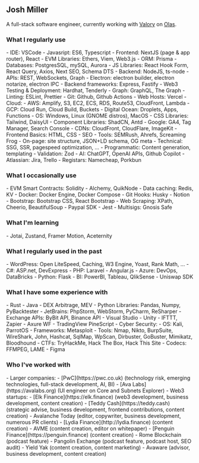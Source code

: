 <h2>Josh Miller</h2> 

A full-stack software engineer, currently working with [Valory](https://valory.xyz) on [Olas](https://olas.network).

<h3>What I regularly use</h3>
- IDE: VSCode
- Javasript: ES6, Typescript
- Frontend: NextJS (page & app router), React
- EVM Libraries: Ethers, Viem, Web3.js
- ORM: Prisma
- Databases: PostgresSQL, mySQL, Aurora
- JS Libraries: React Hook Form, React Query, Axios, Next SEO, Schema DTS
- Backend: NodeJS, ts-node
- APIs: REST, WebSockets, Graph
- Electron: electron builder, electron notarize, electron IPC
- Backend frameworks: Express, Fastify
- Web3 Testing & Deployment: Hardhat, Tenderly
- Graph: GraphQL, The Graph
- Linting: ESLint, Prettier
- Git: Github, Github Actions
- Web Hosts: Vercel
- Cloud: 
  - AWS: Amplify, S3, EC2, ECS, RDS, Route53, CloudFront, Lambda
  - GCP: Cloud Run, Cloud Build, Buckets
  - Digital Ocean: Droplets, Apps, Functions
- OS: Windows, Linux (GNOME distros), MacOS
- CSS Libraries: Tailwind, DaisyUI
- Component Libraries: ShadCN, Antd
- Google: GA4, Tag Manager, Search Console
- CDNs: CloudFront, CloudFlare, ImageKit
- Frontend Basics: HTML, CSS
- SEO
  - Tools: SEMRush, Ahrefs, Screaming Frog
  - On-page: site structure, JSON+LD schema, OG meta 
  - Technical: SSG, SSR, pagespeed optimization, ...
  - Programmatic: Content generation, templating
- Validation: Zod
- AI: ChatGPT, OpenAI APIs, Github Copilot
- Atlassian: Jira, Trello
- Registars: Namecheap, Porkbun

<h3>What I occasionally use</h3>
- EVM Smart Contracts: Solidity
- Alchemy, QuikNode
- Data caching: Redis, KV
- Docker: Docker Engine, Docker Compose
- Git Hooks: Husky
- Notion
- Bootstrap: Bootstrap CSS, React Bootstrap
- Web Scraping: XPath, Cheerio, BeautifulSoup
- Paypal SDK
- Jest
- Multisigs: Gnosis Safe

<h3>What I'm learning</h3>
- Jotai, Zustand, Framer Motion, Aceternity

<h3>What I regularly used in the past</h3>
- WordPress: Open LiteSpeed, Caching, W3 Engine, Yoast, Rank Math, ...
- C#: ASP.net, DevExpress
- PHP: Laravel
- Angular.js
- Azure: DevOps, DataBricks
- Python: Flask
- BI: PowerBI, Tableau, QlikSense
- Uniswap SDK

<h3>What I have some experience with</h3>
- Rust
- Java
- DEX Arbitrage, MEV
- Python Libraries: Pandas, Numpy, PyBacktester
- JetBrains: PhpStorm, WebStorm, PyCharm, ReSharper
- Exchange APIs: ByBit API, Binance API
- Visual Studio
- Unity
- IFTTT, Zapier
- Axure WF
- TradingView PineScript
- Cyber Security:
  - OS: Kali, ParrotOS
  - Frameworks: Metasploit
  - Tools: Nmap, Nikto, BurpSuite, WireShark, John, Hashcat, SqlMap, WpScan, Dirbuster, GoBuster, Mimikatz, Bloodhound
  - CTFs: TryHackMe, Hack The Box, Hack This Site
- Codecs: FFMPEG, LAME
- Figma

<h3>Who I've worked with</h3>
- Larger companies: 
  - [PwC](https://pwc.co.uk) (technology risk, emerging technologies, full-stack development, AI, BI)
  - [Ava Labs](https://avalabs.org) (UI engineer on Core and Subnets Explorer)
- Web3 startups: 
  - [Elk Finance](https://elk.finance) (web3 development, business development, content creation)
  - [Teddy Cash](https://teddy.cash) (strategic advise, business development, frontend contributions, content creation)
  - Avalanche Today (editor, copywriter, business development, numerous PR clients)
  - [Lydia Finance](http://lydia.finance) (content creation)
  - AVME (content creation, editor on whitepaper)
  - [Penguin Finance](https://penguin.finance) (content creation)
  - Rome Blockchain (podcast feature)
  - Pangolin Exchange (podcast feature, podcast host, SEO audit)
  - Yield Yak (content creation, content marketing)
  - Avaware (advisor, business development, content creation)

<!--
**truemiller/truemiller** is a ✨ _special_ ✨ repository because its `README.md` (this file) appears on your GitHub profile.

Here are some ideas to get you started:

- 🔭 I’m currently working on ...
- 🌱 I’m currently learning ...
- 👯 I’m looking to collaborate on ...
- 🤔 I’m looking for help with ...
- 💬 Ask me about ...
- 📫 How to reach me: ...
- 😄 Pronouns: ...
- ⚡ Fun fact: ...
-->
